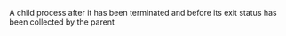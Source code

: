 A child process after it has been terminated and before its exit status has been collected by the parent